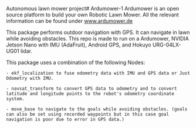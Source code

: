 Autonomous lawn mower project# Ardumower-1
Ardumower is an open source platform to build your own Robotic Lawn Mower. All the relevant information can be found under www.ardumower.de

This package performs outdoor navigation with GPS. It can navigate in lawn while avoiding obstacles. 
This repo is made to run on a Ardumower, NVIDIA Jetson Nano with IMU (AdaFruit), Android GPS, and Hokuyo URG-04LX-UG01 lidar.

This package uses a combination of the following Nodes:

	- ekf_localization to fuse odometry data with IMU and GPS data or Just Odometry with IMU.

	- navsat_transform to convert GPS data to odometry and to convert latitude and longitude points to the robot's odometry coordinate system.
	
	- move_base to navigate to the goals while avoiding obstacles. (goals can also be set using recorded waypoints but in this case goal navigation is poor due to error in GPS data.)
